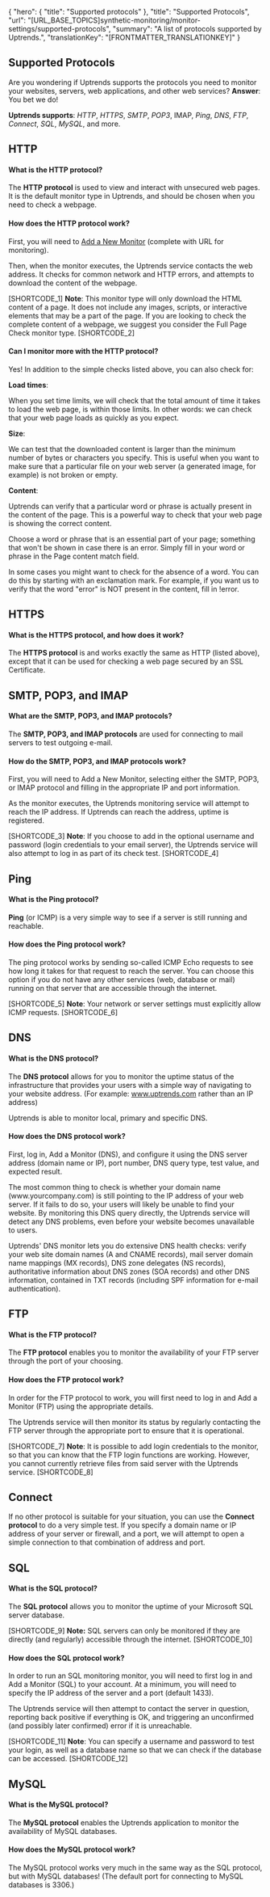 {
  "hero": {
    "title": "Supported protocols"
  },
  "title": "Supported Protocols",
  "url": "[URL_BASE_TOPICS]synthetic-monitoring/monitor-settings/supported-protocols",
  "summary": "A list of protocols supported by Uptrends.",
  "translationKey": "[FRONTMATTER_TRANSLATIONKEY]"
}

## Supported Protocols

Are you wondering if Uptrends supports the protocols you need to monitor your websites, servers, web applications, and other web services? **Answer**: You bet we do!

**Uptrends supports**: *HTTP*, *HTTPS*, *SMTP*, *POP3*, IMAP, *Ping*, *DNS*, *FTP*, *Connect*, *SQL*, *MySQL*, and more.

## HTTP

#### What is the HTTP protocol?

The **HTTP protocol** is used to view and interact with unsecured web pages. It is the default monitor type in Uptrends, and should be chosen when you need to check a webpage.

#### How does the HTTP protocol work?

First, you will need to [Add a New Monitor]([LINK_URL_1]) (complete with URL for monitoring).

Then, when the monitor executes, the Uptrends service contacts the web address. It checks for common network and HTTP errors, and attempts to download the content of the webpage.

[SHORTCODE_1]
**Note**: This monitor type will only download the HTML content of a page. It does not include any images, scripts, or interactive elements that may be a part of the page. If you are looking to check the complete content of a webpage, we suggest you consider the Full Page Check monitor type.
[SHORTCODE_2]

#### Can I monitor more with the HTTP protocol?

Yes! In addition to the simple checks listed above, you can also check for:

**Load times**:

When you set time limits, we will check that the total amount of time it takes to load the web page, is within those limits. In other words: we can check that your web page loads as quickly as you expect.

**Size**:

We can test that the downloaded content is larger than the minimum number of bytes or characters you specify. This is useful when you want to make sure that a particular file on your web server (a generated image, for example) is not broken or empty.

**Content**:

Uptrends can verify that a particular word or phrase is actually present in the content of the page. This is a powerful way to check that your web page is showing the correct content.

Choose a word or phrase that is an essential part of your page; something that won't be shown in case there is an error. Simply fill in your word or phrase in the Page content match field.

In some cases you might want to check for the absence of a word. You can do this by starting with an exclamation mark. For example, if you want us to verify that the word "error" is NOT present in the content, fill in !error.

## HTTPS

#### What is the HTTPS protocol, and how does it work?

The **HTTPS protocol** is and works exactly the same as HTTP (listed above), except that it can be used for checking a web page secured by an SSL Certificate.

## SMTP, POP3, and IMAP

#### What are the SMTP, POP3, and IMAP protocols?

The **SMTP, POP3, and IMAP protocols** are used for connecting to mail servers to test outgoing e-mail.

#### How do the SMTP, POP3, and IMAP protocols work?

First, you will need to Add a New Monitor, selecting either the SMTP, POP3, or IMAP protocol and filling in the appropriate IP and port information.

As the monitor executes, the Uptrends monitoring service will attempt to reach the IP address. If Uptrends can reach the address, uptime is registered.

[SHORTCODE_3]
**Note**: If you choose to add in the optional username and password (login credentials to your email server), the Uptrends service will also attempt to log in as part of its check test.
[SHORTCODE_4]

## Ping

#### What is the Ping protocol?

**Ping** (or ICMP) is a very simple way to see if a server is still running and reachable.

#### How does the Ping protocol work?

The ping protocol works by sending so-called ICMP Echo requests to see how long it takes for that request to reach the server. You can choose this option if you do not have any other services (web, database or mail) running on that server that are accessible through the internet.

[SHORTCODE_5]
**Note**: Your network or server settings must explicitly allow ICMP requests.
[SHORTCODE_6]

## DNS

#### What is the DNS protocol?

The **DNS protocol** allows for you to monitor the uptime status of the infrastructure that provides your users with a simple way of navigating to your website address. (For example: www.uptrends.com rather than an IP address)

Uptrends is able to monitor local, primary and specific DNS.

#### How does the DNS protocol work?

First, log in, Add a Monitor (DNS), and configure it using the DNS server address (domain name or IP), port number, DNS query type, test value, and expected result.

The most common thing to check is whether your domain name (www\.yourcompany.com) is still pointing to the IP address of your web server. If it fails to do so, your users will likely be unable to find your website. By monitoring this DNS query directly, the Uptrends service will detect any DNS problems, even before your website becomes unavailable to users.

Uptrends' DNS monitor lets you do extensive DNS health checks: verify your web site domain names (A and CNAME records), mail server domain name mappings (MX records), DNS zone delegates (NS records), authoritative information about DNS zones (SOA records) and other DNS information, contained in TXT records (including SPF information for e-mail authentication).

## FTP

#### What is the FTP protocol?

The **FTP protocol** enables you to monitor the availability of your FTP server through the port of your choosing.

#### How does the FTP protocol work?

In order for the FTP protocol to work, you will first need to log in and Add a Monitor (FTP) using the appropriate details.

The Uptrends service will then monitor its status by regularly contacting the FTP server through the appropriate port to ensure that it is operational.

[SHORTCODE_7]
**Note**: It is possible to add login credentials to the monitor, so that you can know that the FTP login functions are working. However, you cannot currently retrieve files from said server with the Uptrends service.
[SHORTCODE_8]

## Connect

If no other protocol is suitable for your situation, you can use the **Connect protocol** to do a very simple test. If you specify a domain name or IP address of your server or firewall, and a port, we will attempt to open a simple connection to that combination of address and port.

## SQL

#### What is the SQL protocol?

The **SQL protocol** allows you to monitor the uptime of your Microsoft SQL server database.

[SHORTCODE_9]
**Note:** SQL servers can only be monitored if they are directly (and regularly) accessible through the internet.
[SHORTCODE_10]

#### How does the SQL protocol work?

In order to run an SQL monitoring monitor, you will need to first log in and Add a Monitor (SQL) to your account. At a minimum, you will need to specify the IP address of the server and a port (default 1433).

The Uptrends service will then attempt to contact the server in question, reporting back positive if everything is OK, and triggering an unconfirmed (and possibly later confirmed) error if it is unreachable.

[SHORTCODE_11]
**Note**: You can specify a username and password to test your login, as well as a database name so that we can check if the database can be accessed.
[SHORTCODE_12]

## MySQL

#### What is the MySQL protocol?

The **MySQL protocol** enables the Uptrends application to monitor the availability of MySQL databases.

#### How does the MySQL protocol work?

The MySQL protocol works very much in the same way as the SQL protocol, but with MySQL databases! (The default port for connecting to MySQL databases is 3306.)
